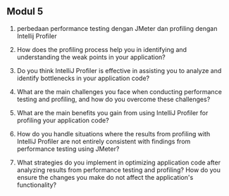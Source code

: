 ## Modul 5

1. perbedaan performance testing dengan JMeter dan profiling dengan Intellij Profiler


2. How does the profiling process help you in identifying and understanding the weak points
in your application?


3. Do you think IntelliJ Profiler is effective in assisting you to analyze and identify
   bottlenecks in your application code?


4. What are the main challenges you face when conducting performance testing and
   profiling, and how do you overcome these challenges?


5. What are the main benefits you gain from using IntelliJ Profiler for profiling your
   application code?


6. How do you handle situations where the results from profiling with IntelliJ Profiler are not
   entirely consistent with findings from performance testing using JMeter?


7. What strategies do you implement in optimizing application code after analyzing results
   from performance testing and profiling? How do you ensure the changes you make do
   not affect the application's functionality?

